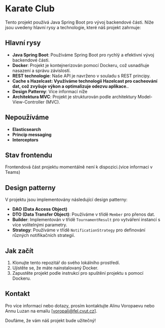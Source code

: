 # Karate Club 

Tento projekt používá Java Spring Boot pro vývoj backendové části. Níže jsou uvedeny hlavní rysy a technologie, které náš projekt zahrnuje:

## Hlavní rysy

- **Java Spring Boot**: Používáme Spring Boot pro rychlý a efektivní vývoj backendové části.
- **Docker**: Projekt je kontejnerizován pomocí Dockeru, což usnadňuje nasazení a správu závislostí.
- **REST technologie**: Naše API je navrženo v souladu s REST principy.
- **Cache s Hazelcast: Využíváme technologii Hazelcast pro cacheování dat, což zvyšuje výkon a optimalizuje odezvu aplikace.**.
- **Design Patterny**: Více informací níže
- **Architektura MVC**: Projekt je strukturován podle architektury Model-View-Controller (MVC).

## Nepoužíváme

- **Elasticsearch**
- **Princip messaging**
- **Interceptors**

## Stav frontendu

Frontendová část projektu momentálně není k dispozici.(vice informaci v Teams)

## Design patterny

V projektu jsou implementovány následující design patterny:

- **DAO (Data Access Object)**
- **DTO (Data Transfer Object)**: Používáme v třídě `Member` pro přenos dat.
- **Builder**: Implementován v třídě `TournamentResult` pro vytváření instancí s více volitelnými parametry.
- **Strategy**: Používáme v třídě `NotificationStrategy` pro definování různých notifikačních strategií.

## Jak začít

1. Klonujte tento repozitář do svého lokálního prostředí.
2. Ujistěte se, že máte nainstalovaný Docker.
3. Zapustěte projekt podle instrukcí pro spuštění projektu s pomocí Dockeru.

## Kontakt

Pro více informací nebo dotazy, prosím kontaktujte Alinu Voropaevu nebo Annu Luzan na emailu [voropali@fel.cvut.cz].

Doufáme, že vám náš projekt bude užitečný!
